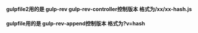 #### gulpfile2用的是 gulp-rev gulp-rev-controller控制版本 格式为/xx/xx-hash.js
#### gulpfile用的是 gulp-rev-append控制版本 格式为?v=hash  
